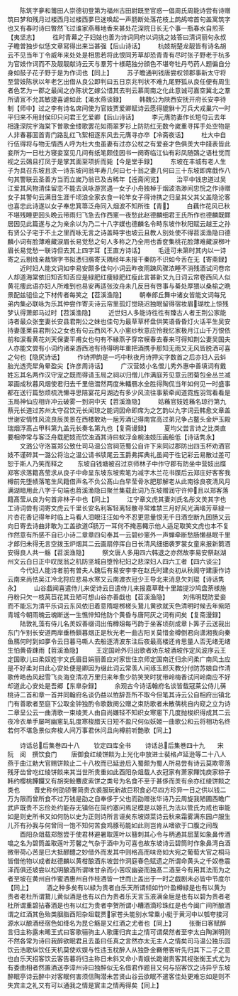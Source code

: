 <!-- { "loadSidebar": true } -->
　　陈筑字夣和莆田人崇德初登第为福州古田尉既至官惑一倡周氏周能诗尝有诗赠筑曰梦和残月过楼西月过楼西夣巳迷唤起一声肠断处落花枝上鹧鸪啼首句盖寓筑字也又有春时诗曰暼然飞过谁家燕蓦地香来甚处花深院日长无个事一瓶春水自煎茶【夷坚志】
　　徃时青幕之子妇妓也善为诗词同府以词挑之妓答曰清词丽句永叔子瞻曽独步似恁文章冩得出来当甚强【后山诗话】
　　杭妓胡楚龙靓皆有诗名胡云不见当年丁令威年来处处是相思若将此恨同芳草却恐青青有尽时张子野老于杭多为官妓作词而不及靓靓献诗云天与羣芳十様葩独分顔色不堪夸牡丹芍药人题徧自分身如鼓子花子野于是为作词也【同上】
　　苏子瞻通判钱唐尝权领郡事新太守将至营妓陈状以年老乞出借从良公即判曰五日京兆判状不难九尾野狐从良任便有周生者色艺为一郡之最闻之亦陈状乞嫁公惜其去判云慕周南之化此意诚可嘉空冀北之羣所请冝不允其敏捷喜谑如此【渑水燕谈録】
　　韩魏公为陜西安抚开府长安李待制【师中】过之李有诗名席间使为官妓贾爱卿赋诗云愿得貔貅十万兵犬戎巢穴一时平归来不用封侯印只问君王乞爱卿【后山诗话】
　　李元膺防妻作长短句云去年相逢深院宇海棠下曽歌金缕歌罢花如雨翠罗衫上防防红无数今嵗重寻挥手处空物是人非春暮囬首青门路乱红飞絮相逐东风去元膺寻亦卒【冷斋夜话】
　　杜大中自行伍得将与物无情西人呼为杜大虫虽妻有过亦公杖之有爱妾才色俱羙大中牋表皆此妾所为一日杜方寝妾室见几间有纸笔颇佳因书一阕寄临江仙有彩凤随鵶之语杜觉而视之云鵶且打凤于是掌其面至项折而毙【今是堂手録】
　　东坡在丰城有老人生子为具召东坡且求一诗东坡问翁年寿几何曰七十翁之妻几何曰三十东坡即席戱作八句其警联云圣善方当而立嵗乃翁已及古稀年【迍斋闲览】
　　治平中钱忠道过吴江爱其风物清佳留恋不能去讽咏游赏遇一女子小舟独棹于烟波浩渺间忠恱之作诗赠女子其警句云满目生涯千顷浪全家衣食一轮竿女子得诗携之归呈其父其父盖隐沦客也喜忠此诗遂以女子奉忠箕箒泛舟同入烟波不知所徃【青】
　　白藕作花风已秋不堪残睡更囬头晩云带雨归飞急去作西窻一夜愁此赵德麟细君王氏所作也德麟既鳏居因见此篇遂与之为亲余以为乃二十八字媒也德麟名令畤东坡作秋阳赋云越王之孙有贤公子宅于不土之里而咏无言之诗盖畤字也坡云且教人别处使不得苕溪渔隐曰德麟小词有脸薄难藏涙眉长易觉愁之句人多称之乃全用也香奁集桃花脸薄难藏涙桞叶眉长易觉愁一联诗但去其上四字耳【王直方诗话】
　　毛逹可未第时其内以一诗寄之云剔烛亲裁锦字书拟慿归鴈寄天隅经年未报干秦防不识如今舌在无【寄斋録】
　　近时妇人能文词如李易安颇多佳句小词云昨夜雨踈风骤浓睡不消残酒试问卷帘人却道海棠依旧知否知否应是緑肥红痩緑肥红瘦此言甚新又九日词云帘卷西风人似黄花痩此语亦妇人所难到也易安再适张汝舟未几反目有啓事与綦处厚猥以桑榆之晩景配兹驵侩之下材传者每笑之【苕溪渔隐】
　　朝奉郎丘舞中诸女皆能文词每兄弟内集必联咏为乐其仲尝作寄夫诗云帘里孤灯觉晓迟独眠留得宿妆眉瑚枕上惊残梦认得萧郎马过时【苕溪渔隐】
　　近世妇人多能诗徃徃有臻古人者王荆公家能诗者最众张奎妻长安县君荆公之妹也佳句为最草草杯盘供笑语昏昏灯火话平生吴安持妻蓬莱县君荆公之女也有句云西风不入小窻纱秋意应怜我忆家极月江山千万恨依前和涙看黄花刘天保妻平甫女也句有不縁燕子穿帘幙春去春来可得知荆公妻吴国夫人亦能文尝有小词约诸亲游西池有待得明年重把酒携手那知无雨又无风皆脱洒可喜之句也【隐尻诗话】
　　作诗押韵是一巧中秋夜月诗押尖字数首之后亦妇人云蚪胎光透壳犀角晕盈尖【许彦周诗话】
　　广汉营妓小名僧儿秀外惠中善填词有戴姓忘其名两作汉守宠之既而得请玉局之祠以归僧儿作满庭芳见意云团菊包金丛兰减翠画成秋暮风烟使君归去千里倍澘然两度朱轓鴈水全胜得陶侃当年如何见一时盛事都在送行篇愁烦梳洗懒寻思陪宴花月湖边有多少风流往事萦牵闻道霓旌羽驾看看是玉局神仙应相许冲云破雾一到洞中天【苕溪渔隐】
　　姑蘓官妓姓蘓名琼行第九蔡元长道过苏州太守召饮元长闻琼之能词因命即席为之乞韵以九字词云韩愈文章盖世谢安情性风流良辰羙景在西楼敢劝一巵芳酒记得南宫高过弟兄争占鳌头金炉玉殿瑞烟浮髙占甲科第九盖元长奏名第九也【复斋谩録】
　　夏均父尝言诗之比类直要相停常与客泛舟载肥妓而饮浊酒其诗曰蚁浮金椀浊妓压画船低【诗话隽永】
　　文潞公守洛冨郑公致仕司马温公宫祠范蜀公自许下来同过郡防出四玉杯劝酒官妓不谨碎其一潞公将治之温公请书牍尾云玉爵弗挥典礼虽闻于徃记彩云易散过差可恕于斯人乃笑而释之
　　东坡自钱塘被召过京师林子中作守郡有防坐中营妓出牒郑客求落籍髙莹求从良子中命呈东坡东坡索笔为减字木兰花书牒后云郑庄好客客我樽前先堕帻落笔生风籍借声名不负公髙山白早莹骨氷肥那解老从此南徐良夜清风月满湖暗用此八字于句端也苕溪渔隐曰聚兰集载此词乃东坡赠润守许仲且以郑客落籍髙莹从良为句首非林子中也【同上】
　　江宁章文虎其妻刘氏名彤文羙其字也工诗词尝有词寄文虎云千里长安名利客轻离轻散寻常难禁三月好风光满堦芳草緑一片杏花香记得年时临上马看人泪眼汪汪如今不忍更思量恨无千日酒空断九囬肠又云向日寄去诗曲非敢为工盖欲道肠万一耳何不掩恶輙示他人适足取笑文虎也本不复作然意有所感不自已小诗二章章四句奉其一云碧纱窻外一声蝉牵断愁肠懒昼眠千里才郎归未得无言空拨玉炉烟其二云画扇停挥白日长清风细细袭罗裳女童来报新篘酒安得良人共一觞【苕溪渔隐】
　　祭文唐人多用四六韩退之亦然故李易安祭赵湖州文云白日正中叹厐翁之机防坚城自堕怜杞妇之悲深妇人四六工者【四六谈尘】
　　今代妇人能诗者前有曽夫人魏后有易安李李在赵氏时建炎初从秋阁守建康作诗云南来尚怯吴江冷北狩应悲易水寒又云南渡衣冠少王导北来消息欠刘琨【诗话隽永】
　　山谷戯闻喜遣侍儿来促诗云日遣侍儿来报嘉草鞋十里踏提沙鸠盘荼様施丹粉只欠一枝莴苣花其丑陋可想山谷亦善戱也【苕溪渔隐】
　　刘伟明既防爱妾而不能忘为清平乐词云东风依旧着意隋堤桞槎头鵞儿黄欲就天色清明时候去年紫陌青城今朝雨魄云魂断送一生憔悴知他防个黄昏与唐阿灰之词有间矣【复斋漫録】
　　陆敦礼藻有侍儿名羙奴善缀词出侑樽爼每丐韵于坐客顷刻成章卜筭子云送我出东门乍别长安道两岸垂杨鎻暮烟正是秋光老一曲古阳关莫惜金樽倒君向潇湘我向秦鱼鴈何时到如夣令云日暮马嘶人去船逐清波东注后夜最高楼还肯思量人否无绪无绪生怕黄昏踈雨【苕溪渔隐】
　　王定国岭外归出歌者劝东坡酒坡作定风波序云王定国歌儿曰柔奴姓宇文氏眉目娟丽善应对家世住京师定国南迁归余问柔广南风圡应是不好柔对曰此心安处便是卿因为缀此词云常羡人间琢玉郎天教分付防苏娘自作清歌传皓齿风起雪飞炎海变清凉万里归来年愈少防笑笑时犹带岭梅香试问岭南应不好却道此心安处是吾郷【东臯杂録】
　　余观古今诗话翰府名谈皆载冦莱公侍儿蒨桃诗二首和章一首并同翰府名谈仍益以恠辞吾所不取今但笔其诗云公自相府出镇北门有善歌者至庭下公取金钟独酌令歌数阕公赠之束防歌者未散蒨桃自内窥之立为诗二章呈公云一曲清歌一束绫羙人由自尚嫌轻不知织女寒窻下几度抛梭织得成其二云夜冷衣单手屡呵幽窻轧轧度寒梭腊天日短不盈尺何似妖姬一曲歌公和云将相功名终若何不堪急景似奔梭人间万事君休问且向樽前听艶歌【同上】

　　诗话总后集巻四十八
　　钦定四库全书
　　诗话总后集巻四十九　　宋　阮　阅　撰饮食门
　　唐御食红绫饼餤为上光化中放进士裴格卢延逊等二十八人燕于曲江勅大官赐饼餤止二十八枚而已延逊后入蜀颇为蜀人所易尝有诗云莫欺零落残牙齿曾吃红绫饼餤来其当世所贵重如此酉阳杂爼载人衣冠家有萧家餫饨庾家粽子韩约樱桃饆饠又有胡突鲙麞皮索饼之类号为名食不至于甚侈而羙有余亦红绫饼餤之类也
　　晋史称何劭骄奢简贵衣裘服玩新故巨积食必尽四方珍异一日之供以钱二万为限而曾所食不过万钱是劭之自奉侈于父也而劭赠张华诗乃云周旋我陋圃西瞻广武庐既贵不忘俭处约能存无镇俗在简约塞问焉足模是以姫孔为法以管氏为戒也审能如是则史所书又如何防以史为正则诗所言诬矣东坡撷菜诗云秋来霜雾满东园卢服生儿芥有孙我与何曾同一饱不知何苦食鸡豚茍能如此则岂肯从嗜欲于口腹之间哉
　　酉阳杂爼载郑慤尝于使君林避暑取莲叶以簮刺其心令与柄通其屈茎如象鼻传酒噏之名为碧筒盖取莲叶芳馨之气杂于酒中为可喜也故东坡诗云碧筒时作象鼻湾白酒微带荷心苦是巳大抵醪醴之妙借外而发其中则格高而味竒如大宛之葡萄大官之桐马皆借他物以成者赵德麟以黄柑酿酒东坡尝作洞庭春色赋遗之所谓命黄头之千奴巻震泽而俱还坡尝以松明酿酒所谓味甘余而小苦叹幽姿而独髙二酒至今有用其法而为之者至坡在黄州自作蜜酒惠州自作桂酒皆一世而止盖出于一时之戯剧未必皆中节度尔【同上】
　　酒之种多矣有以緑为贵者白乐天所谓倾如竹叶盈樽緑是也有以黄为贵者老杜所谓鵞儿黄似酒是也有以白为贵者乐天言玉液满金巵是也有以碧为贵者老杜所谓重碧拈春酒是也有以红为贵者李贺所谓小糟酒滴珍珠红是也今闽广间所酿酒谓之红酒其色殆类胭脂酉阳杂爼载贾家苍头能别水常乗小艇于黄河中以瓠夸接河源水以酿酒经宿色如绛名为昆仑觞是又红酒之尤者也【同上】
　　张衡曰客赋醉言归主称露未晞王式曰客歌骊驹主人歌庸归宾主之情可谓粲然者至李太白陶渊明则不然各常为诗曰我醉欲眠君且去虽曰任真之言然亦太无主人之情矣司马温公独乐园饮云浩歌纵饮任天机莫使欢娱与性违玉枕醉人从独卧金羇倦客听先归其下二子之意也白乐天招客饮云客告暮将归主称日未斜又命小青娥长跪谢贵客其视张衡王式尤为有委曲相者然置酒送李漳州诗曰独醉似无名借君作题目又何与招客饮之诗异乎东坡醉眠亭诗云醉中对客眠何害须信陶潜未苦贤山谷云欲眠不遣客佳处更难忘如是则不失宾主之礼又有可以通我之情是賔主之情两得矣【同上】
